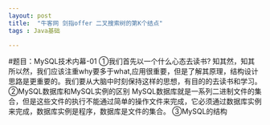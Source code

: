 ```yaml
---
layout: post
title:  "牛客网 剑指offer 二叉搜索树的第K个结点"
tags : Java基础

---
```

#题目：MySQL技术内幕-01
①我们首先以一个什么心态去读书?
知其然，知其所以然，我们应该注重why要多于what,应用很重要，但是了解其原理，结构设计思路是更重要的。我们要从大脑中时刻保持这样的思想，有目的的去读书和学习。
②MySQL数据库和MySQL实例的区别
MySQL数据库就是一系列二进制文件的集合，但是这些文件的执行不能通过简单的操作文件来完成，它必须通过数据库实例来完成，数据库实例是程序，数据库是文件的集合。
③MySQL的结构

